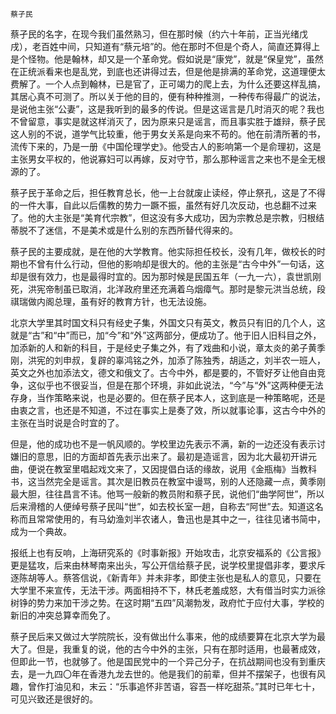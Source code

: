     蔡孑民 

   蔡孑民的名字，在现今我们虽然熟习，但在那时候（约六十年前，正当光绪戊戌），老百姓中间，只知道有“蔡元培”的。他在那时不但是个奇人，简直还算得上是个怪物。他是翰林，却又是一个革命党。假如说是“康党”，就是“保皇党”，虽然在正统派看来也是乱党，到底也还讲得过去，但是他是排满的革命党，这道理便太费解了。一个人点到翰林，已是官了，正可竭力的爬上去，为什么还要这样乱搞，其居心真不可测了。所以关于他的目的，便有种种推测，一种传布得最广的说法，是说他主张“公妻”，这是我听到的最多的传说。但是这谣言是几时消灭的呢？我也不曾留意，事实是就这样消灭了，因为原来只是谣言，而且事实胜于雄辩，蔡孑民这人别的不说，道学气比较重，他于男女关系是向来不苟的。他在前清所著的书，流传下来的，乃是一册《中国伦理学史》。他受古人的影响第一个是俞理初，这是主张男女平权的，他说寡妇可以再嫁，反对守节，那么那种谣言之来也不是全无根源的了。

   蔡孑民于革命之后，担任教育总长，他一上台就废止读经，停止祭孔，这是了不得的一件大事，自此以后儒教的势力一蹶不振，虽然有好几次反动，也总翻不过来了。他的大主张是“美育代宗教”，但这没有多大成功，因为宗教总是宗教，归根结蒂脱不了迷信，不是美术或是什么别的东西所替代得来的。

   蔡孑民的主要成就，是在他的大学教育。他实际担任校长，没有几年，做校长的时期也不曾有什么行动，但他的影响却是很大的。他的主张是“古今中外”一句话，这却是很有效力，也是最得时宜的。因为那时候是民国五年（一九一六），袁世凯刚死，洪宪帝制虽已取消，北洋政府里还充满着乌烟瘴气。那时是黎元洪当总统，段祺瑞做内阁总理，虽有好的教育方针，也无法设施。

   北京大学里其时国文科只有经史子集，外国文只有英文，教员只有旧的几个人，这就是“古”和“中”而已，加“今”和“外”这两部分，便成功了。他于旧人旧科目之外，加添新的人和新的科目，于是经史子集之外，有了戏曲和小说，章太炎的弟子黄季刚，洪宪的刘申叔，复辟的辜鸿铭之外，加添了陈独秀，胡适之，刘半农一班人，英文之外也加添法文，德文和俄文了。古今中外，都是要的，不管好歹让他自由竞争，这似乎也不很妥当，但是在那个环境，非如此说法，“今”与“外”这两种便无法存身，当作策略来说，也是必要的。但在蔡孑民本人，这到底是一种策略呢，还是由衷之言，也还是不知道，不过在事实上是奏了效，所以就事论事，这古今中外的主张在当时说是合时宜的了。

   但是，他的成功也不是一帆风顺的。学校里边先表示不满，新的一边还没有表示讨嫌旧的意思，旧的方面却首先表示出来了。最初是造谣言，因为北大最初开讲元曲，便说在教室里唱起戏文来了，又因提倡白话的缘故，说用《金瓶梅》当教科书，这当然完全是谣言。其次是旧教员在教室中谩骂，别的人还隐藏一点，黄季刚最大胆，往往昌言不讳。他骂一般新的教员附和蔡孑民，说他们“曲学阿世”，所以后来滑稽的人便绰号蔡孑民叫“世”，如去校长室一趟，自称去“阿世”去。知道这名称而且常常使用的，有马幼渔刘半农诸人，鲁迅也是其中之一，往往见诸书简中，成为一个典故。

   报纸上也有反响，上海研究系的《时事新报》开始攻击，北京安福系的《公言报》更是猛攻，后来由林琴南来出头，写公开信给蔡孑民，说学校里提倡非孝，要求斥逐陈胡等人。蔡答信说，《新青年》并未非孝，即使主张也是私人的意见，只要在大学里不来宣传，无法干涉。两面相持不下，林氏老羞成怒，大有借当时实力派徐树铮的势力来加干涉之势。在这时期“五四”风潮勃发，政府忙于应付大事，学校的新旧的冲突总算幸而免了。

   蔡孑民后来又做过大学院院长，没有做出什么事来，他的成绩要算在北京大学为最大了。但是，我重复的说，他的古今中外的主张，只有在那时适用，也最著成效，但即此一节，也就够了。他是国民党中的一个异己分子，在抗战期间也没有到重庆去，是一九四〇年在香港九龙去世的。他是我们的前辈，但并不摆架子，也很有风趣，曾作打油见和，末云：“乐事追怀非苦语，容吾一样吃甜茶。”其时已年七十，可见兴致还是很好的。

